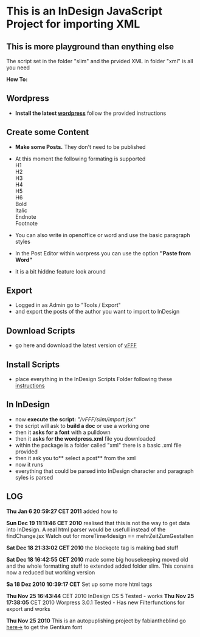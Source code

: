 This is an InDesign JavaScript Project for importing XML  
=============  
This is more playground than enything else  
------------
The script set in the folder "slim" and the prvided XML in folder "xml" is all you need  
  
  
**How To:**  

Wordpress  
--

- **Install the latest [wordpress](http://wordpress.org/download/)** follow the provided instructions  

Create some Content  
--

- **Make some Posts.** They don't need to be published  
- At this moment the following formating is supported  
     H1  
     H2  
     H3  
     H4  
     H5  
     H6  
     Bold  
     Italic  
     Endnote  
     Footnote  
  
- You can also write in openoffice or word and use the basic paragraph styles  
- In the Post Editor within worpress you can use the option **"Paste from Word"**  
- it is a bit hiddne feature look around  

Export  
--  

- Logged in as Admin go to "Tools / Export"  
- and export the posts of the author you want to import to InDesign  

Download Scripts  
--  

- go here and download the latest version of [vFFF](http://fabiantheblind.github.com/vFFF/)  

Install Scripts  
--

- place everything in the InDesign Scripts Folder following these [instructions](http://lmgtfy.com/?q=indesign+install+script)  

In InDesign  
--  

- now **execute the script:** _"/vFFF/slim/import.jsx"_  
- the script will ask to **build a doc** or use a working one  
- then it **asks for a font** with a pulldown  
- then it **asks for the wordpress.xml** file you downloaded  
- within the package is a folder called "xml" there is a basic .xml file provided  
- then it ask you to** select a post** from the xml  
- now it runs  
- everything that could be parsed into InDesign character and paragraph syles is parsed  



LOG  
--  
**Thu Jan  6 20:59:27 CET 2011** added how to  

**Sun Dec 19 11:11:46 CET 2010** realised that this is not the way to get data into InDesign.
A real html parser would be usefull instead of the findChange.jsx
Watch out for moreTime4design == mehrZeitZumGestalten

**Sat Dec 18 21:33:02 CET 2010** the blockqote tag is making bad stuff


**Sat Dec 18 16:42:55 CET 2010** made some big housekeeping
moved old and the whole formatting stuff to extended
added folder slim. This conains now a reduced but working version

**Sa 18 Dez 2010 10:39:17 CET** Set up some more html tags

**Thu Nov 25 16:43:44** CET 2010 InDesign CS 5 Tested - works
**Thu Nov 25 17:38:05** CET 2010 Worpress 3.0.1 Tested - Has new Filterfunctions for export and works

**Thu Nov 25 2010**
This is an autopuplishing project by fabiantheblind
go [here->](http://scripts.sil.org/cms/scripts/page.php?item_id=Gentium_download)
to get the Gentium font
